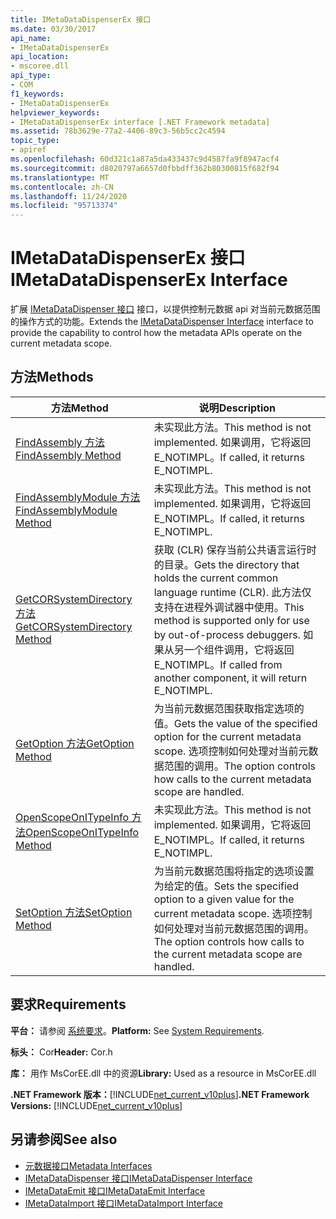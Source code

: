 ```yaml
---
title: IMetaDataDispenserEx 接口
ms.date: 03/30/2017
api_name:
- IMetaDataDispenserEx
api_location:
- mscoree.dll
api_type:
- COM
f1_keywords:
- IMetaDataDispenserEx
helpviewer_keywords:
- IMetaDataDispenserEx interface [.NET Framework metadata]
ms.assetid: 78b3629e-77a2-4406-89c3-56b5cc2c4594
topic_type:
- apiref
ms.openlocfilehash: 60d321c1a87a5da433437c9d4587fa9f8947acf4
ms.sourcegitcommit: d8020797a6657d0fbbdff362b80300815f682f94
ms.translationtype: MT
ms.contentlocale: zh-CN
ms.lasthandoff: 11/24/2020
ms.locfileid: "95713374"
---
```

# <a name="imetadatadispenserex-interface"></a><span data-ttu-id="7d3f0-102">IMetaDataDispenserEx 接口</span><span class="sxs-lookup"><span data-stu-id="7d3f0-102">IMetaDataDispenserEx Interface</span></span>

<span data-ttu-id="7d3f0-103">扩展 [IMetaDataDispenser 接口](imetadatadispenser-interface.md) 接口，以提供控制元数据 api 对当前元数据范围的操作方式的功能。</span><span class="sxs-lookup"><span data-stu-id="7d3f0-103">Extends the [IMetaDataDispenser Interface](imetadatadispenser-interface.md) interface to provide the capability to control how the metadata APIs operate on the current metadata scope.</span></span>  
  
## <a name="methods"></a><span data-ttu-id="7d3f0-104">方法</span><span class="sxs-lookup"><span data-stu-id="7d3f0-104">Methods</span></span>  
  
|<span data-ttu-id="7d3f0-105">方法</span><span class="sxs-lookup"><span data-stu-id="7d3f0-105">Method</span></span>|<span data-ttu-id="7d3f0-106">说明</span><span class="sxs-lookup"><span data-stu-id="7d3f0-106">Description</span></span>|  
|------------|-----------------|  
|[<span data-ttu-id="7d3f0-107">FindAssembly 方法</span><span class="sxs-lookup"><span data-stu-id="7d3f0-107">FindAssembly Method</span></span>](imetadatadispenserex-findassembly-method.md)|<span data-ttu-id="7d3f0-108">未实现此方法。</span><span class="sxs-lookup"><span data-stu-id="7d3f0-108">This method is not implemented.</span></span> <span data-ttu-id="7d3f0-109">如果调用，它将返回 E_NOTIMPL。</span><span class="sxs-lookup"><span data-stu-id="7d3f0-109">If called, it returns E_NOTIMPL.</span></span>|  
|[<span data-ttu-id="7d3f0-110">FindAssemblyModule 方法</span><span class="sxs-lookup"><span data-stu-id="7d3f0-110">FindAssemblyModule Method</span></span>](imetadatadispenserex-findassemblymodule-method.md)|<span data-ttu-id="7d3f0-111">未实现此方法。</span><span class="sxs-lookup"><span data-stu-id="7d3f0-111">This method is not implemented.</span></span> <span data-ttu-id="7d3f0-112">如果调用，它将返回 E_NOTIMPL。</span><span class="sxs-lookup"><span data-stu-id="7d3f0-112">If called, it returns E_NOTIMPL.</span></span>|  
|[<span data-ttu-id="7d3f0-113">GetCORSystemDirectory 方法</span><span class="sxs-lookup"><span data-stu-id="7d3f0-113">GetCORSystemDirectory Method</span></span>](imetadatadispenserex-getcorsystemdirectory-method.md)|<span data-ttu-id="7d3f0-114">获取 (CLR) 保存当前公共语言运行时的目录。</span><span class="sxs-lookup"><span data-stu-id="7d3f0-114">Gets the directory that holds the current common language runtime (CLR).</span></span> <span data-ttu-id="7d3f0-115">此方法仅支持在进程外调试器中使用。</span><span class="sxs-lookup"><span data-stu-id="7d3f0-115">This method is supported only for use by out-of-process debuggers.</span></span> <span data-ttu-id="7d3f0-116">如果从另一个组件调用，它将返回 E_NOTIMPL。</span><span class="sxs-lookup"><span data-stu-id="7d3f0-116">If called from another component, it will return E_NOTIMPL.</span></span>|  
|[<span data-ttu-id="7d3f0-117">GetOption 方法</span><span class="sxs-lookup"><span data-stu-id="7d3f0-117">GetOption Method</span></span>](imetadatadispenserex-getoption-method.md)|<span data-ttu-id="7d3f0-118">为当前元数据范围获取指定选项的值。</span><span class="sxs-lookup"><span data-stu-id="7d3f0-118">Gets the value of the specified option for the current metadata scope.</span></span> <span data-ttu-id="7d3f0-119">选项控制如何处理对当前元数据范围的调用。</span><span class="sxs-lookup"><span data-stu-id="7d3f0-119">The option controls how calls to the current metadata scope are handled.</span></span>|  
|[<span data-ttu-id="7d3f0-120">OpenScopeOnITypeInfo 方法</span><span class="sxs-lookup"><span data-stu-id="7d3f0-120">OpenScopeOnITypeInfo Method</span></span>](imetadatadispenserex-openscopeonitypeinfo-method.md)|<span data-ttu-id="7d3f0-121">未实现此方法。</span><span class="sxs-lookup"><span data-stu-id="7d3f0-121">This method is not implemented.</span></span> <span data-ttu-id="7d3f0-122">如果调用，它将返回 E_NOTIMPL。</span><span class="sxs-lookup"><span data-stu-id="7d3f0-122">If called, it returns E_NOTIMPL.</span></span>|  
|[<span data-ttu-id="7d3f0-123">SetOption 方法</span><span class="sxs-lookup"><span data-stu-id="7d3f0-123">SetOption Method</span></span>](imetadatadispenserex-setoption-method.md)|<span data-ttu-id="7d3f0-124">为当前元数据范围将指定的选项设置为给定的值。</span><span class="sxs-lookup"><span data-stu-id="7d3f0-124">Sets the specified option to a given value for the current metadata scope.</span></span> <span data-ttu-id="7d3f0-125">选项控制如何处理对当前元数据范围的调用。</span><span class="sxs-lookup"><span data-stu-id="7d3f0-125">The option controls how calls to the current metadata scope are handled.</span></span>|  
  
## <a name="requirements"></a><span data-ttu-id="7d3f0-126">要求</span><span class="sxs-lookup"><span data-stu-id="7d3f0-126">Requirements</span></span>  

 <span data-ttu-id="7d3f0-127">**平台：** 请参阅 [系统要求](../../get-started/system-requirements.md)。</span><span class="sxs-lookup"><span data-stu-id="7d3f0-127">**Platform:** See [System Requirements](../../get-started/system-requirements.md).</span></span>  
  
 <span data-ttu-id="7d3f0-128">**标头：** Cor</span><span class="sxs-lookup"><span data-stu-id="7d3f0-128">**Header:** Cor.h</span></span>  
  
 <span data-ttu-id="7d3f0-129">**库：** 用作 MsCorEE.dll 中的资源</span><span class="sxs-lookup"><span data-stu-id="7d3f0-129">**Library:** Used as a resource in MsCorEE.dll</span></span>  
  
 <span data-ttu-id="7d3f0-130">**.NET Framework 版本：**[!INCLUDE[net_current_v10plus](../../../../includes/net-current-v10plus-md.md)]</span><span class="sxs-lookup"><span data-stu-id="7d3f0-130">**.NET Framework Versions:** [!INCLUDE[net_current_v10plus](../../../../includes/net-current-v10plus-md.md)]</span></span>  
  
## <a name="see-also"></a><span data-ttu-id="7d3f0-131">另请参阅</span><span class="sxs-lookup"><span data-stu-id="7d3f0-131">See also</span></span>

- [<span data-ttu-id="7d3f0-132">元数据接口</span><span class="sxs-lookup"><span data-stu-id="7d3f0-132">Metadata Interfaces</span></span>](metadata-interfaces.md)
- [<span data-ttu-id="7d3f0-133">IMetaDataDispenser 接口</span><span class="sxs-lookup"><span data-stu-id="7d3f0-133">IMetaDataDispenser Interface</span></span>](imetadatadispenser-interface.md)
- [<span data-ttu-id="7d3f0-134">IMetaDataEmit 接口</span><span class="sxs-lookup"><span data-stu-id="7d3f0-134">IMetaDataEmit Interface</span></span>](imetadataemit-interface.md)
- [<span data-ttu-id="7d3f0-135">IMetaDataImport 接口</span><span class="sxs-lookup"><span data-stu-id="7d3f0-135">IMetaDataImport Interface</span></span>](imetadataimport-interface.md)
